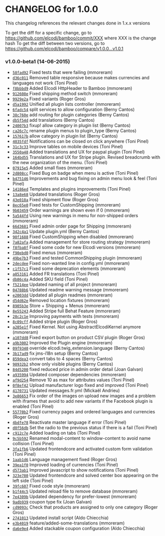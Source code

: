 CHANGELOG for 1.0.0
===================

This changelog references the relevant changes done in 1.x.x versions

To get the diff for a specific change, go to
https://github.com/elcodi/bamboo/commit/XXX where XXX is the change hash To
get the diff between two versions, go to
https://github.com/elcodi/bamboo/compare/v1.0.0...v1.0.1

### v1.0.0-beta1 (14-06-2015)

* [`58fad92`](https://github.com/elcodi/bamboo/commit/58fad92e1501d9fc733537d8e257c6d71e3d4e41) Fixed tests that were failing (mmoreram)
* [`d36c011`](https://github.com/elcodi/bamboo/commit/d36c0119f6c7bcfba72cb763625b5a4e60076a58) Removed table responsive because makes currencies and languages not work (Toni Pinel)
* [`f8bbbd9`](https://github.com/elcodi/bamboo/commit/f8bbbd9ae46d642d114c0e85a37ff32313837894) Added Elcodi HttpHeader to Bamboo (mmoreram)
* [`912608e`](https://github.com/elcodi/bamboo/commit/912608efad3b5c89215425225b8b5953580c1fce) Fixed shipping method switch (mmoreram)
* [`9929e2a`](https://github.com/elcodi/bamboo/commit/9929e2a98d61d324852485d8fce062b5d981520c) Fixed variants (Roger Gros)
* [`d5a1992`](https://github.com/elcodi/bamboo/commit/d5a1992d56b3337295c24fbad5a5216798fe8769) Unified all plugin lists controller (mmoreram)
* [`6fadc54`](https://github.com/elcodi/bamboo/commit/6fadc54f350502f929eb0f4fbd8805c76fe50fcd) split services to allow configuration (Berny Cantos)
* [`38c760e`](https://github.com/elcodi/bamboo/commit/38c760e3e1285569861357ebe2c4b0bd8ef20c24) add routing for plugin categories (Berny Cantos)
* [`db5f54d`](https://github.com/elcodi/bamboo/commit/db5f54d56936e1e4d3c1c5f87e8bdb3d39c66179) add translations (Berny Cantos)
* [`24007b3`](https://github.com/elcodi/bamboo/commit/24007b3905962de32f1b81af3e99e0fe1ec36221) fixup! allow category in plugin list (Berny Cantos)
* [`ca26c7c`](https://github.com/elcodi/bamboo/commit/ca26c7c297c5880d5c56e65c66afd6134fea226d) rename plugin menus to plugin_type (Berny Cantos)
* [`157617b`](https://github.com/elcodi/bamboo/commit/157617bfea0fb2fc6572dd1b432da022f159949a) allow category in plugin list (Berny Cantos)
* [`4035fdf`](https://github.com/elcodi/bamboo/commit/4035fdf4fa648c98fc8ef9c336b246e724a5aae9) Notifications can be closed on click anywhere (Toni Pinel)
* [`31c3c33`](https://github.com/elcodi/bamboo/commit/31c3c334b73efb0ec7ba27b06e197f216f0c434e) Improve tables on mobile devices (Toni Pinel)
* [`3550a48`](https://github.com/elcodi/bamboo/commit/3550a489f57968e06d91e43cf4c506fcfd59c6d5) Added translations and UX for paypal plugin (Toni Pinel)
* [`164bd55`](https://github.com/elcodi/bamboo/commit/164bd5568dda18c6bf277719513d0c1e186a5715) Translations and UX for Stripe plugin. Revised breadcrumb with the new organization of the menu. (Toni Pinel)
* [`07915e5`](https://github.com/elcodi/bamboo/commit/07915e5018fb5d13e4da7be603c0c319b89b6cf5) Added small fixes (mmoreram)
* [`2d808cc`](https://github.com/elcodi/bamboo/commit/2d808ccd60ed554d967e517cfd0d2789f10fb0e2) Fixed Bug on badge when menu is active (Toni Pinel)
* [`b475146`](https://github.com/elcodi/bamboo/commit/b47514698e4f89afc4aeeffea252fac1b1fd081f) Improvements and bug fixing on admin menu look & feel (Toni Pinel)
* [`14186ed`](https://github.com/elcodi/bamboo/commit/14186ed5f77028d27d730790addccc75de25cb19) Templates and plugins improvements (Toni Pinel)
* [`13a8e68`](https://github.com/elcodi/bamboo/commit/13a8e683972e1a41a2500feb6ff679b36ba5a1ee) Updated translations (Roger Gros)
* [`43e018a`](https://github.com/elcodi/bamboo/commit/43e018abe18cf7bbc6d0a0d37619c52ab11f7780) Fixed shipment flow (Roger Gros)
* [`8ec65e0`](https://github.com/elcodi/bamboo/commit/8ec65e0216dc8396448bbf21f41f30f8ed16c27f) Fixed tests for CustomShipping (mmoreram)
* [`9b03459`](https://github.com/elcodi/bamboo/commit/9b03459ce0a704d8d02c893d1ec727eacb7c22c3) Order warnings are shown even if 0 (mmoreram)
* [`5a544fd`](https://github.com/elcodi/bamboo/commit/5a544fdd0cb375fba059cf44d0f3a592499f09d1) Using new warnings in menu for non-shipped orders (mmoreram)
* [`66d3681`](https://github.com/elcodi/bamboo/commit/66d36815c4eda6c984244a48afc7251a4a31a294) Fixed admin order page for Shipping (mmoreram)
* [`342c4a1`](https://github.com/elcodi/bamboo/commit/342c4a12a3f79ceb11dc58dbcd21220cc0cce315) Update plugin.yml (Berny Cantos)
* [`90f1688`](https://github.com/elcodi/bamboo/commit/90f16881bde524b28ac2ea8ea5064223e3d45818) Fixed CustomShipping when disabled (mmoreram)
* [`7a82afa`](https://github.com/elcodi/bamboo/commit/7a82afa444e3e19ce1d44f3f44cb631f62da1660) Added management for store routing strategy (mmoreram)
* [`f8fba8f`](https://github.com/elcodi/bamboo/commit/f8fba8f1c8b67a8668880e7b90b214bf961d726f) Fixed some code for new Elcodi versions (mmoreram)
* [`f90ebd0`](https://github.com/elcodi/bamboo/commit/f90ebd0549ac9cb7205590ea8ac339765658ea50) Fixed menus (mmoreram)
* [`49be7b3`](https://github.com/elcodi/bamboo/commit/49be7b3733deb8c1c7c13cdc6bc6591be086fed7) Fixed and tested CommonShipping plugin (mmoreram)
* [`2decdee`](https://github.com/elcodi/bamboo/commit/2decdee0ccaea040e699ade72406fb8de82fd9c9) Fixed non-wanted line in config.yml (mmoreram)
* [`c1f57c1`](https://github.com/elcodi/bamboo/commit/c1f57c1694fe4c9a4a15c5a8e03e064ac32e7c83) Fixed some deprecation elements (mmoreram)
* [`a853161`](https://github.com/elcodi/bamboo/commit/a853161bc5d4a5f18c3260efd6c5316b5c272dcb) Added FR translations (Toni Pinel)
* [`db86c4a`](https://github.com/elcodi/bamboo/commit/db86c4a7e663d5e71e564133c961a203859589cb) Added SKU field (Toni Pinel)
* [`f5214ee`](https://github.com/elcodi/bamboo/commit/f5214ee26f54d45c2e5f325bb16b30835beef357) Updated naming of all project (mmoreram)
* [`04788b6`](https://github.com/elcodi/bamboo/commit/04788b613799785308c465ca313d98bec6041077) Updated readme warning message (mmoreram)
* [`e2003dd`](https://github.com/elcodi/bamboo/commit/e2003dd1a5028fbfa6e98a4719e5afb5f3a7a2a4) Updated all plugin readmes (mmoreram)
* [`d54d62e`](https://github.com/elcodi/bamboo/commit/d54d62e2d97628807e00e2b521000dba6af4e8f5) Removed location fixtures (mmoreram)
* [`8905b3e`](https://github.com/elcodi/bamboo/commit/8905b3eba385d3dfb62e574f6d03ee6a7da99fa3) Store + Shipping + Menus (mmoreram)
* [`8e55243`](https://github.com/elcodi/bamboo/commit/8e552437732a9178f0d7ae2142d4a889e9272d1d) Added Stripe full Behat Feature (mmoreram)
* [`28c2c1e`](https://github.com/elcodi/bamboo/commit/28c2c1eecdea43b091ade5a1deb3a961068313ae) Improving payments with tests (mmoreram)
* [`8c09cff`](https://github.com/elcodi/bamboo/commit/8c09cff09411f77c68e6ab7040e2b845946385d1) Added stripe plugin (Roger Gros)
* [`a205e1f`](https://github.com/elcodi/bamboo/commit/a205e1f091b512b70f8c81edb64a1ae34a3d498c) Fixed Kernel. Not using AbstractElcodiKernel anymore (mmoreram)
* [`a107dd8`](https://github.com/elcodi/bamboo/commit/a107dd849e1ce06ada6923131b3cf79487f66ab8) Fixed export button on product CSV plugin (Roger Gros)
* [`a9b3002`](https://github.com/elcodi/bamboo/commit/a9b3002e3224356ea72d8381ace046dbdbaa1a75) Improved the Plugin engine (mmoreram)
* [`09f9340`](https://github.com/elcodi/bamboo/commit/09f9340ff441468662f10870307a79a0be31645f) override elcodi.twig_extension.language (Berny Cantos)
* [`3b17ad9`](https://github.com/elcodi/bamboo/commit/3b17ad9e40d44599329d91b30e4c684bc3698501) fix jms-i18n setup (Berny Cantos)
* [`859dea3`](https://github.com/elcodi/bamboo/commit/859dea366dfb5d9c22b19b82ae2e800f1eedbd66) convert tabs to 4 spaces (Berny Cantos)
* [`98932b2`](https://github.com/elcodi/bamboo/commit/98932b20fe2da8dd6f9ed3b37a96f75d88ec472f) show only visible plugins (Berny Cantos)
* [`84d5200`](https://github.com/elcodi/bamboo/commit/84d5200ba4b3f14f257df9ba686e945a5186b18c) fixed reduced price in admin order detail (Joan Galvan)
* [`a935994`](https://github.com/elcodi/bamboo/commit/a9359945c9ec60dbbe09f74c1861fdb53f3bd8b3) Updated composer dependencies (mmoreram)
* [`af9d254`](https://github.com/elcodi/bamboo/commit/af9d25452288d9ac4a330f535ac8b011cdc44015) Remove 10 as max for attributes values (Toni Pinel)
* [`0f8ef42`](https://github.com/elcodi/bamboo/commit/0f8ef422b5b36fd39613cc1951deb78d4c48c2e7) Upload manufacturer logo fixed and improved (Toni Pinel)
* [`4170731`](https://github.com/elcodi/bamboo/commit/4170731e571d28da1bd859a9eadb2530358ee485) Updated messages.fr.yml (Mickaël Andrieu)
* [`3e86653`](https://github.com/elcodi/bamboo/commit/3e866534fe187338a2c85bc67ce2eeafc593c8b5) Fix order of the images on upload new images and a problem with iframes that avoid to add new variants if the Facebook plugin is enabled (Toni Pinel)
* [`55770b2`](https://github.com/elcodi/bamboo/commit/55770b230bdfab9cdfffea4d629794514f0227dc) Fixed currency pages and ordered languages and currencies (Roger Gros)
* [`4bdfe78`](https://github.com/elcodi/bamboo/commit/4bdfe78c24d4374fae338d3e0c8088ed89f12644) Reactivate master language if error (Toni Pinel)
* [`d0f56db`](https://github.com/elcodi/bamboo/commit/d0f56db2d7688b07a8b592a5c95e31a100048250) Set the radio to the previous status if there is a fail (Toni Pinel)
* [`c912c7e`](https://github.com/elcodi/bamboo/commit/c912c7ee0da26ee3130d10e013b73b0cd501c333) Added loading on tabs (Toni Pinel)
* [`9c5b592`](https://github.com/elcodi/bamboo/commit/9c5b59246654dc353659f26ba1473a13b5d5036b) Renamed modal-content to window-content to avoid name collision (Toni Pinel)
* [`3fa1fb6`](https://github.com/elcodi/bamboo/commit/3fa1fb654ac2d886ae70785595c934855f511392) Updated frontendcore and activated custom form validation (Toni Pinel)
* [`1aab1d6`](https://github.com/elcodi/bamboo/commit/1aab1d64acc4627313c39469cc67c5fd6fd58872) Language management fixed (Roger Gros)
* [`39ea1f0`](https://github.com/elcodi/bamboo/commit/39ea1f0d557ffbdad10ba7a3a296e5a8b5f211ba) Improved loading of currencies (Toni Pinel)
* [`d573ab1`](https://github.com/elcodi/bamboo/commit/d573ab10fb2d16af3f39504faf0cdb62ca2a6d15) Improved javascript to show notifications (Toni Pinel)
* [`323e780`](https://github.com/elcodi/bamboo/commit/323e78032c83221fa483eb83ad22074f0f82966b) Updated frontendcore and solved center box appearing on the left side (Toni Pinel)
* [`39fc607`](https://github.com/elcodi/bamboo/commit/39fc607735a7921e22584144d3728dcd2b4d9e28) Fixed code style (mmoreram)
* [`b1f44c5`](https://github.com/elcodi/bamboo/commit/b1f44c51a117e72e597b361fcaedf3ee574600be) Updated reload file to remove database (mmoreram)
* [`7e4309b`](https://github.com/elcodi/bamboo/commit/7e4309bc34a43be258d0b5473518ae9c0ce3cbbf) Updated dependency for prefer-lowest (mmoreram)
* [`9adb939`](https://github.com/elcodi/bamboo/commit/9adb9396b1712107b99db50116e67d86aa4f1024) coupon type fix (Joan Galvan)
* [`cd9093c`](https://github.com/elcodi/bamboo/commit/cd9093cf2ecb97583bb2ef406775065d5142a0bb) Check that products are assigned to only one category (Roger Gros)
* [`2741013`](https://github.com/elcodi/bamboo/commit/274101365fee458bb6ac5c43545ebabb2f9a999f) Updated install script (Aldo Chiecchia)
* [`e3b4019`](https://github.com/elcodi/bamboo/commit/e3b4019f3912457719cd03222aff079b5ef0d175) feature/added-some-translations (mmoreram)
* [`da6e9e4`](https://github.com/elcodi/bamboo/commit/da6e9e40c9b61bd351d9d0d4ae13d00e58fcdcce) Added stackable coupon configuration (Aldo Chiecchia)
